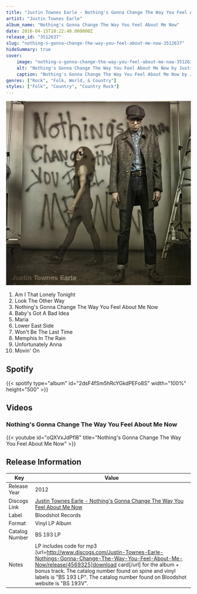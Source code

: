 ```yaml
---
title: "Justin Townes Earle - Nothing's Gonna Change The Way You Feel About Me Now"
artist: "Justin Townes Earle"
album_name: "Nothing's Gonna Change The Way You Feel About Me Now"
date: 2016-04-15T18:22:40.000000Z
release_id: "3512637"
slug: "nothing-s-gonna-change-the-way-you-feel-about-me-now-3512637"
hideSummary: true
cover:
    image: "nothing-s-gonna-change-the-way-you-feel-about-me-now-3512637.jpg"
    alt: "Nothing's Gonna Change The Way You Feel About Me Now by Justin Townes Earle"
    caption: "Nothing's Gonna Change The Way You Feel About Me Now by Justin Townes Earle"
genres: ["Rock", "Folk, World, & Country"]
styles: ["Folk", "Country", "Country Rock"]
---
```


![Nothing's Gonna Change The Way You Feel About Me Now by Justin Townes Earle](nothing-s-gonna-change-the-way-you-feel-about-me-now-3512637.jpg)

<!-- section break -->

1. Am I That Lonely Tonight
2. Look The Other Way
3. Nothing's Gonna Change The Way You Feel About Me Now
4. Baby's Got A Bad Idea
5. Maria
6. Lower East Side
7. Won't Be The Last Time
8. Memphis In The Rain
9. Unfortunately Anna
10. Movin' On

<!-- section break -->


## Spotify
{{< spotify type="album" id="2dsF4fSm5hRcYGkdPEFo8S" width="100%" height="500" >}}



## Videos
### Nothing's Gonna Change The Way You Feel About Me Now
{{< youtube id="oQXVxJdPfl8" title="Nothing's Gonna Change The Way You Feel About Me Now" >}}<br>



## Release Information
|  Key           | Value                                                |
| ---------------| ---------------------------------------------------- |
| Release Year   | 2012                                   |
| Discogs Link   | [Justin Townes Earle - Nothing's Gonna Change The Way You Feel About Me Now](https://www.discogs.com/release/3512637-Justin-Townes-Earle-Nothings-Gonna-Change-The-Way-You-Feel-About-Me-Now) |
| Label          | Bloodshot Records |
| Format         | Vinyl LP Album |
| Catalog Number | BS 193 LP |
| Notes | LP includes code for mp3 [url=http://www.discogs.com/Justin-Townes-Earle-Nothings-Gonna-Change-The-Way-You-Feel-About-Me-Now/release/4569325]download card[/url] for the album + bonus track.    The catalog number found on spine and vinyl labels is "BS 193 LP".  The catalog number found on Bloodshot website is "BS 193V".   |